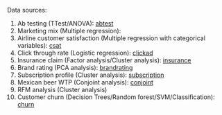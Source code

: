 Data sources:

1. Ab testing (TTest/ANOVA): [abtest](https://www.kaggle.com/datasets/chebotinaa/fast-food-marketing-campaign-ab-test?resource=download&select=WA_Marketing-Campaign.csv)
2. Marketing mix (Multiple regression):
3. Airline customer satisfaction (Multiple regression with categorical variables): [csat](https://www.kaggle.com/datasets/sjleshrac/airlines-customer-satisfaction)
4. Click through rate (Logistic regression): [clickad](https://www.kaggle.com/datasets/gabrielsantello/advertisement-click-on-ad)
5. Insurance claim (Factor analysis/Cluster analysis): [insurance](https://www.kaggle.com/code/itsnahm/insurance-claim-segmentation/input)
6. Brand rating (PCA analysis): [brandrating](https://github.com/python-marketing-research/python-marketing-research-1ed/tree/master)
7. Subscription profile (Cluster analysis): [subscription](https://github.com/python-marketing-research/python-marketing-research-1ed/tree/master)
8. Mexican beer WTP (Conjoint analysis): [conjoint](https://data.mendeley.com/datasets/8665r7htp4/2)
9. RFM analysis (Cluster analysis)
10. Customer churn (Decision Trees/Random forest/SVM/Classification): [churn](https://www.kaggle.com/datasets/mathchi/churn-for-bank-customers)
